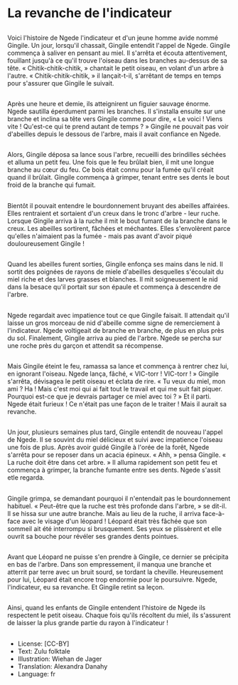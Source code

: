 # La revanche de l'indicateur

##
Voici l'histoire de Ngede l'indicateur et d'un jeune homme avide nommé Gingile. Un jour, lorsqu'il chassait, Gingile entendit l'appel de Ngede. Gingile commença à saliver en pensant au miel. Il s'arrêta et écouta attentivement, fouillant jusqu'à ce qu'il trouve l'oiseau dans les branches au-dessus de sa tête. « Chitik-chitik-chitik, » chantait le petit oiseau, en volant d'un arbre à l'autre. « Chitik-chitik-chitik, » il lançait-t-il, s'arrêtant de temps en temps pour s'assurer que Gingile le suivait.

##
Après une heure et demie, ils atteignirent un figuier sauvage énorme. Ngede sautilla éperdument parmi les branches. Il s'installa ensuite sur une branche et inclina sa tête vers Gingile comme pour dire, « Le voici ! Viens vite ! Qu'est-ce qui te prend autant de temps ? » Gingile ne pouvait pas voir d'abeilles depuis le dessous de l'arbre, mais il avait confiance en Ngede.

##
Alors, Gingile déposa sa lance sous l'arbre, recueilli des brindilles séchées et alluma un petit feu. Une fois que le feu brûlait bien, il mit une longue branche au cœur du feu. Ce bois était connu pour la fumée qu'il créait quand il brûlait. Gingile commença à grimper, tenant entre ses dents le bout froid de la branche qui fumait.

##
Bientôt il pouvait entendre le bourdonnement bruyant des abeilles affairées. Elles rentraient et sortaient d'un creux dans le tronc d'arbre - leur ruche. Lorsque Gingile arriva à la ruche il mit le bout fumant de la branche dans le creux. Les abeilles sortirent, fâchées et méchantes. Elles s'envolèrent parce qu'elles n'aimaient pas la fumée - mais pas avant d'avoir piqué douloureusement Gingile !

##
Quand les abeilles furent sorties, Gingile enfonça ses mains dans le nid. Il sortit des poignées de rayons de miele d'abeilles desquelles s'écoulait du miel riche et des larves grasses et blanches. Il mit soigneusement le nid dans la besace qu'il portait sur son épaule et commença à descendre de l'arbre.

##
Ngede regardait avec impatience tout ce que Gingile faisait. Il attendait qu'il laisse un gros morceau de nid d'abeille comme signe de remerciement à l'indicateur. Ngede voltigeait de branche en branche, de plus en plus près du sol. Finalement, Gingile arriva au pied de l'arbre. Ngede se percha sur une roche près du garçon et attendit sa récompense.

##
Mais Gingile éteint le feu, ramassa sa lance et commença à rentrer chez lui, en ignorant l'oiseau. Ngede lança, fâché, « VIC-torr ! VIC-torr ! » Gingile s'arrêta, dévisagea le petit oiseau et éclata de rire. « Tu veux du miel, mon ami ? Ha ! Mais c'est moi qui ai fait tout le travail et qui me suit fait piquer. Pourquoi est-ce que je devrais partager ce miel avec toi ? » Et il parti. Ngede était furieux ! Ce n'était pas une façon de le traiter ! Mais il aurait sa revanche.

##
Un jour, plusieurs semaines plus tard, Gingile entendit de nouveau l'appel de Ngede. Il se souvint du miel délicieux et suivi avec impatience l'oiseau une fois de plus. Après avoir guidé Gingile à l'orée de la forêt, Ngede s'arrêta pour se reposer dans un acacia épineux. « Ahh, » pensa Gingile. « La ruche doit être dans cet arbre. » Il alluma rapidement son petit feu et commença à grimper, la branche fumante entre ses dents. Ngede s'assit etle regarda.

##
Gingile grimpa, se demandant pourquoi il n'entendait pas le bourdonnement habituel. « Peut-être que la ruche est très profonde dans l'arbre, » se dit-il. Il se hissa sur une autre branche. Mais au lieu de la ruche, il arriva face-à-face avec le visage d'un léopard ! Léopard était très fâchée que son sommeil ait été interrompu si brusquement. Ses yeux se plissèrent et elle ouvrit sa bouche pour révéler ses grandes dents pointues.

##
Avant que Léopard ne puisse s'en prendre à Gingile, ce dernier se précipita en bas de l'arbre. Dans son empressement, il manqua une branche et atterrit par terre avec un bruit sourd, se tordant la cheville. Heureusement pour lui, Léopard était encore trop endormie pour le poursuivre. Ngede, l'indicateur, eu sa revanche. Et Gingile retint sa leçon.

##
Ainsi, quand les enfants de Gingile entendent l'histoire de Ngede ils respectent le petit oiseau. Chaque fois qu'ils récoltent du miel, ils s'assurent de laisser la plus grande partie du rayon à l'indicateur !

##
* License: [CC-BY]
* Text: Zulu folktale
* Illustration: Wiehan de Jager
* Translation: Alexandra Danahy
* Language: fr
